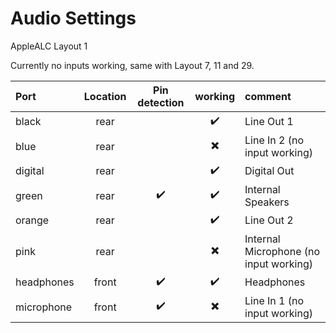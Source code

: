 Audio Settings
================

AppleALC Layout 1

Currently no inputs working, same with Layout 7, 11 and 29.

| Port    | Location | Pin detection | working | comment |
| :------ | :------: | :-----------: | :-----: | :------ |
| black   | rear     |               | :heavy_check_mark: | Line Out 1 |
| blue    | rear     |               | :heavy_multiplication_x: | Line In 2 (no input working) |
| digital | rear     |               | :heavy_check_mark: | Digital Out |
| green   | rear     | :heavy_check_mark: | :heavy_check_mark: | Internal Speakers | 
| orange  | rear     |               | :heavy_check_mark: | Line Out 2 |
| pink    | rear     |               | :heavy_multiplication_x: | Internal Microphone (no input working) |
| headphones | front    | :heavy_check_mark: | :heavy_check_mark: | Headphones |
| microphone | front    | :heavy_check_mark: | :heavy_multiplication_x: | Line In 1 (no input working) |